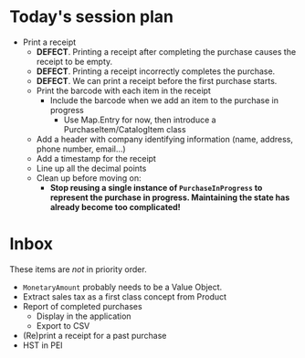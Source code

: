 # Today's session plan

- Print a receipt
  - **DEFECT**. Printing a receipt after completing the purchase causes the receipt to be empty.
  - **DEFECT**. Printing a receipt incorrectly completes the purchase.
  - **DEFECT**. We can print a receipt before the first purchase starts.
  - Print the barcode with each item in the receipt
    - Include the barcode when we add an item to the purchase in progress
      - Use Map.Entry for now, then introduce a PurchaseItem/CatalogItem class
  - Add a header with company identifying information (name, address, phone number, email...)
  - Add a timestamp for the receipt
  - Line up all the decimal points
  - Clean up before moving on:
    - **Stop reusing a single instance of `PurchaseInProgress` to represent the purchase in progress. Maintaining the state has already become too complicated!**

# Inbox

These items are _not_ in priority order.

- `MonetaryAmount` probably needs to be a Value Object.
- Extract sales tax as a first class concept from Product
- Report of completed purchases
  - Display in the application
  - Export to CSV
- (Re)print a receipt for a past purchase
- HST in PEI
